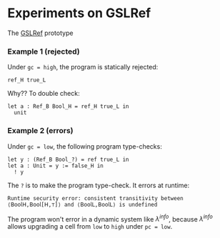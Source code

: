 # Experiments on GSLRef

The [GSLRef](https://pleiad.cl/gradual-security/) prototype

### Example 1 (rejected)

Under `gc = high`, the program is statically rejected:
```
ref_H true_L
```

Why?? To double check:
```
let a : Ref_B Bool_H = ref_H true_L in
  unit
```

### Example 2 (errors)

Under `gc = low`, the following program type-checks:
```
let y : (Ref_B Bool_?) = ref true_L in
let a : Unit = y := false_H in
  ! y
```

The `?` is to make the program type-check.
It errors at runtime:
```
Runtime security error: consistent transitivity between
⟨𝖡𝗈𝗈𝗅𝖧,𝖡𝗈𝗈𝗅[𝖧,⊤]⟩ and ⟨𝖡𝗈𝗈𝗅𝖫,𝖡𝗈𝗈𝗅𝖫⟩ is undefined
```

The program won't error in a dynamic system like $\lambda^{\mathit{info}}$,
because $\lambda^{\mathit{info}}$ allows upgrading a cell from `low` to
`high` under `pc = low`.
